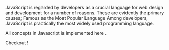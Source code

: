 JavaScript is regarded by developers as a crucial language for web design and development for a number of reasons. These are evidently the primary causes; Famous as the Most Popular Language Among developers, JavaScript is practically the most widely used programming language.

All concepts in Javascript is implemented here .

Checkout !
